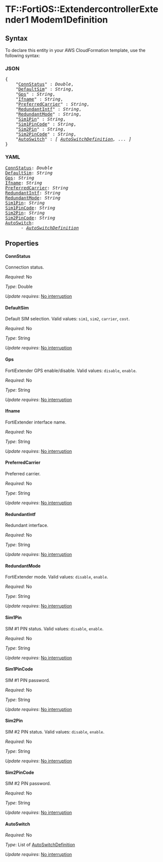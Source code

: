 # TF::FortiOS::ExtendercontrollerExtender1 Modem1Definition

## Syntax

To declare this entity in your AWS CloudFormation template, use the following syntax:

### JSON

<pre>
{
    "<a href="#connstatus" title="ConnStatus">ConnStatus</a>" : <i>Double</i>,
    "<a href="#defaultsim" title="DefaultSim">DefaultSim</a>" : <i>String</i>,
    "<a href="#gps" title="Gps">Gps</a>" : <i>String</i>,
    "<a href="#ifname" title="Ifname">Ifname</a>" : <i>String</i>,
    "<a href="#preferredcarrier" title="PreferredCarrier">PreferredCarrier</a>" : <i>String</i>,
    "<a href="#redundantintf" title="RedundantIntf">RedundantIntf</a>" : <i>String</i>,
    "<a href="#redundantmode" title="RedundantMode">RedundantMode</a>" : <i>String</i>,
    "<a href="#sim1pin" title="Sim1Pin">Sim1Pin</a>" : <i>String</i>,
    "<a href="#sim1pincode" title="Sim1PinCode">Sim1PinCode</a>" : <i>String</i>,
    "<a href="#sim2pin" title="Sim2Pin">Sim2Pin</a>" : <i>String</i>,
    "<a href="#sim2pincode" title="Sim2PinCode">Sim2PinCode</a>" : <i>String</i>,
    "<a href="#autoswitch" title="AutoSwitch">AutoSwitch</a>" : <i>[ <a href="autoswitchdefinition.md">AutoSwitchDefinition</a>, ... ]</i>
}
</pre>

### YAML

<pre>
<a href="#connstatus" title="ConnStatus">ConnStatus</a>: <i>Double</i>
<a href="#defaultsim" title="DefaultSim">DefaultSim</a>: <i>String</i>
<a href="#gps" title="Gps">Gps</a>: <i>String</i>
<a href="#ifname" title="Ifname">Ifname</a>: <i>String</i>
<a href="#preferredcarrier" title="PreferredCarrier">PreferredCarrier</a>: <i>String</i>
<a href="#redundantintf" title="RedundantIntf">RedundantIntf</a>: <i>String</i>
<a href="#redundantmode" title="RedundantMode">RedundantMode</a>: <i>String</i>
<a href="#sim1pin" title="Sim1Pin">Sim1Pin</a>: <i>String</i>
<a href="#sim1pincode" title="Sim1PinCode">Sim1PinCode</a>: <i>String</i>
<a href="#sim2pin" title="Sim2Pin">Sim2Pin</a>: <i>String</i>
<a href="#sim2pincode" title="Sim2PinCode">Sim2PinCode</a>: <i>String</i>
<a href="#autoswitch" title="AutoSwitch">AutoSwitch</a>: <i>
      - <a href="autoswitchdefinition.md">AutoSwitchDefinition</a></i>
</pre>

## Properties

#### ConnStatus

Connection status.

_Required_: No

_Type_: Double

_Update requires_: [No interruption](https://docs.aws.amazon.com/AWSCloudFormation/latest/UserGuide/using-cfn-updating-stacks-update-behaviors.html#update-no-interrupt)

#### DefaultSim

Default SIM selection. Valid values: `sim1`, `sim2`, `carrier`, `cost`.

_Required_: No

_Type_: String

_Update requires_: [No interruption](https://docs.aws.amazon.com/AWSCloudFormation/latest/UserGuide/using-cfn-updating-stacks-update-behaviors.html#update-no-interrupt)

#### Gps

FortiExtender GPS enable/disable. Valid values: `disable`, `enable`.

_Required_: No

_Type_: String

_Update requires_: [No interruption](https://docs.aws.amazon.com/AWSCloudFormation/latest/UserGuide/using-cfn-updating-stacks-update-behaviors.html#update-no-interrupt)

#### Ifname

FortiExtender interface name.

_Required_: No

_Type_: String

_Update requires_: [No interruption](https://docs.aws.amazon.com/AWSCloudFormation/latest/UserGuide/using-cfn-updating-stacks-update-behaviors.html#update-no-interrupt)

#### PreferredCarrier

Preferred carrier.

_Required_: No

_Type_: String

_Update requires_: [No interruption](https://docs.aws.amazon.com/AWSCloudFormation/latest/UserGuide/using-cfn-updating-stacks-update-behaviors.html#update-no-interrupt)

#### RedundantIntf

Redundant interface.

_Required_: No

_Type_: String

_Update requires_: [No interruption](https://docs.aws.amazon.com/AWSCloudFormation/latest/UserGuide/using-cfn-updating-stacks-update-behaviors.html#update-no-interrupt)

#### RedundantMode

FortiExtender mode. Valid values: `disable`, `enable`.

_Required_: No

_Type_: String

_Update requires_: [No interruption](https://docs.aws.amazon.com/AWSCloudFormation/latest/UserGuide/using-cfn-updating-stacks-update-behaviors.html#update-no-interrupt)

#### Sim1Pin

SIM #1 PIN status. Valid values: `disable`, `enable`.

_Required_: No

_Type_: String

_Update requires_: [No interruption](https://docs.aws.amazon.com/AWSCloudFormation/latest/UserGuide/using-cfn-updating-stacks-update-behaviors.html#update-no-interrupt)

#### Sim1PinCode

SIM #1 PIN password.

_Required_: No

_Type_: String

_Update requires_: [No interruption](https://docs.aws.amazon.com/AWSCloudFormation/latest/UserGuide/using-cfn-updating-stacks-update-behaviors.html#update-no-interrupt)

#### Sim2Pin

SIM #2 PIN status. Valid values: `disable`, `enable`.

_Required_: No

_Type_: String

_Update requires_: [No interruption](https://docs.aws.amazon.com/AWSCloudFormation/latest/UserGuide/using-cfn-updating-stacks-update-behaviors.html#update-no-interrupt)

#### Sim2PinCode

SIM #2 PIN password.

_Required_: No

_Type_: String

_Update requires_: [No interruption](https://docs.aws.amazon.com/AWSCloudFormation/latest/UserGuide/using-cfn-updating-stacks-update-behaviors.html#update-no-interrupt)

#### AutoSwitch

_Required_: No

_Type_: List of <a href="autoswitchdefinition.md">AutoSwitchDefinition</a>

_Update requires_: [No interruption](https://docs.aws.amazon.com/AWSCloudFormation/latest/UserGuide/using-cfn-updating-stacks-update-behaviors.html#update-no-interrupt)

